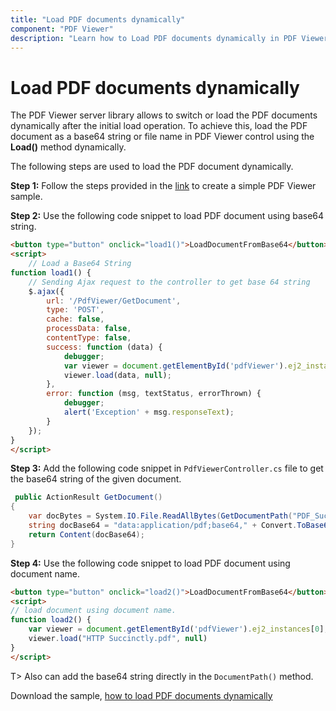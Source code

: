 ```yaml
---
title: "Load PDF documents dynamically"
component: "PDF Viewer"
description: "Learn how to Load PDF documents dynamically in PDF Viewer control."
---
```


# Load PDF documents dynamically

The PDF Viewer server library allows to switch or load the PDF documents dynamically after the initial load operation. To achieve this, load the PDF document as a base64 string or file name in PDF Viewer control using the **Load()** method dynamically.

The following steps are used to load the PDF document dynamically.

**Step 1:** Follow the steps provided in the [link](https://ej2.syncfusion.com/aspnetmvc/documentation/pdfviewer/getting-started/) to create a simple PDF Viewer sample.

**Step 2:** Use the following code snippet to load PDF document using base64 string.

```html
<button type="button" onclick="load1()">LoadDocumentFromBase64</button>
<script>
    // Load a Base64 String
function load1() {
    // Sending Ajax request to the controller to get base 64 string
    $.ajax({
        url: '/PdfViewer/GetDocument',
        type: 'POST',
        cache: false,
        processData: false,
        contentType: false,
        success: function (data) {
            debugger;
            var viewer = document.getElementById('pdfViewer').ej2_instances[0];
            viewer.load(data, null);
        },
        error: function (msg, textStatus, errorThrown) {
            debugger;
            alert('Exception' + msg.responseText);
        }
    });
}
</script>
```

**Step 3:** Add the following code snippet in `PdfViewerController.cs` file to get the base64 string of the given document.

```cs
 public ActionResult GetDocument()
{
    var docBytes = System.IO.File.ReadAllBytes(GetDocumentPath("PDF_Succinctly.pdf"));
    string docBase64 = "data:application/pdf;base64," + Convert.ToBase64String(docBytes);
    return Content(docBase64);
}
```

**Step 4:** Use the following code snippet to load PDF document using document name.

```html
<button type="button" onclick="load2()">LoadDocumentFromBase64</button>
<script>
// load document using document name.
function load2() {
    var viewer = document.getElementById('pdfViewer').ej2_instances[0];
    viewer.load("HTTP Succinctly.pdf", null)
}
</script>
```

T> Also can add the base64 string directly in the `DocumentPath()` method.

Download the sample, [how to load PDF documents dynamically](https://www.syncfusion.com/downloads/support/directtrac/general/ze/EJ2MvcSample-1778613339.zip)